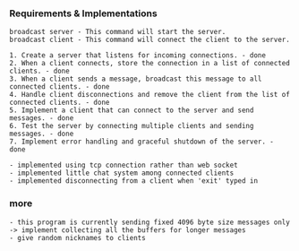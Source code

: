 ### Requirements & Implementations

    broadcast server - This command will start the server.
    broadcast client - This command will connect the client to the server.

    1. Create a server that listens for incoming connections. - done
    2. When a client connects, store the connection in a list of connected clients. - done
    3. When a client sends a message, broadcast this message to all connected clients. - done
    4. Handle client disconnections and remove the client from the list of connected clients. - done
    5. Implement a client that can connect to the server and send messages. - done
    6. Test the server by connecting multiple clients and sending messages. - done
    7. Implement error handling and graceful shutdown of the server. - done

    - implemented using tcp connection rather than web socket
    - implemented little chat system among connected clients
    - implemented disconnecting from a client when 'exit' typed in

### more

    - this program is currently sending fixed 4096 byte size messages only -> implement collecting all the buffers for longer messages
    - give random nicknames to clients
